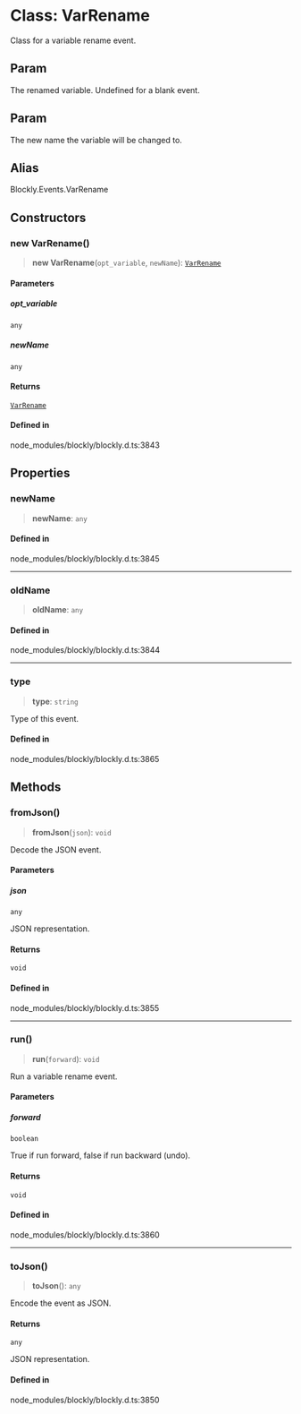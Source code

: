# Class: VarRename

Class for a variable rename event.

## Param

The renamed variable. Undefined
for a blank event.

## Param

The new name the variable will be changed to.

## Alias

Blockly.Events.VarRename

## Constructors

### new VarRename()

> **new VarRename**(`opt_variable`, `newName`): [`VarRename`](VarRename.md)

#### Parameters

##### opt_variable

`any`

##### newName

`any`

#### Returns

[`VarRename`](VarRename.md)

#### Defined in

node_modules/blockly/blockly.d.ts:3843

## Properties

### newName

> **newName**: `any`

#### Defined in

node_modules/blockly/blockly.d.ts:3845

---

### oldName

> **oldName**: `any`

#### Defined in

node_modules/blockly/blockly.d.ts:3844

---

### type

> **type**: `string`

Type of this event.

#### Defined in

node_modules/blockly/blockly.d.ts:3865

## Methods

### fromJson()

> **fromJson**(`json`): `void`

Decode the JSON event.

#### Parameters

##### json

`any`

JSON representation.

#### Returns

`void`

#### Defined in

node_modules/blockly/blockly.d.ts:3855

---

### run()

> **run**(`forward`): `void`

Run a variable rename event.

#### Parameters

##### forward

`boolean`

True if run forward, false if run backward (undo).

#### Returns

`void`

#### Defined in

node_modules/blockly/blockly.d.ts:3860

---

### toJson()

> **toJson**(): `any`

Encode the event as JSON.

#### Returns

`any`

JSON representation.

#### Defined in

node_modules/blockly/blockly.d.ts:3850
